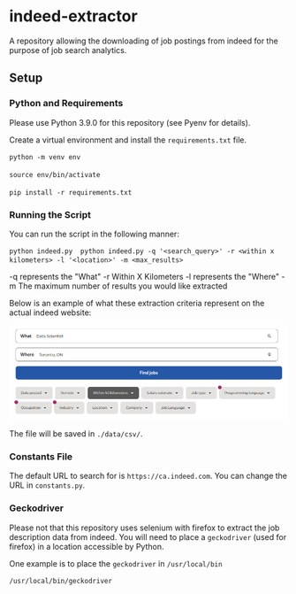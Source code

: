 # indeed-extractor
A repository allowing the downloading of job postings from indeed for the purpose of job search analytics.

## Setup

### Python and Requirements

Please use Python 3.9.0 for this repository (see Pyenv for details).

Create a virtual environment and install the `requirements.txt` file.

```
python -m venv env

source env/bin/activate

pip install -r requirements.txt
```

### Running the Script

You can run the script in the following manner:

```
python indeed.py  python indeed.py -q '<search_query>' -r <within x kilometers> -l '<location>' -m <max_results>
```

-q represents the "What"
-r Within X Kilometers
-l represents the "Where"
-m The maximum number of results you would like extracted

Below is an example of what these extraction criteria represent on the actual indeed website:

[![alt text](/images/indeed.png " ")](/images/indeed.png)

The file will be saved in `./data/csv/`.

### Constants File

The default URL to search for is `https://ca.indeed.com`. You can change the URL in `constants.py`.

### Geckodriver

Please not that this repository uses selenium with firefox to extract the job description data from indeed. You will need to place a `geckodriver` (used for firefox) in a location accessible by Python. 

One example is to place the `geckodriver` in `/usr/local/bin`

```
/usr/local/bin/geckodriver
```


